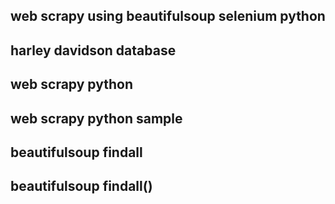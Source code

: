 ## web scrapy using beautifulsoup selenium python
## harley davidson database
## web scrapy python 
## web scrapy python sample
## beautifulsoup findall
## beautifulsoup findall()
